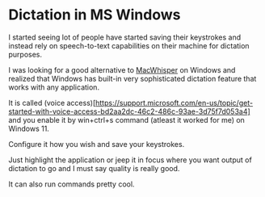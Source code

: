 # Dictation in MS Windows

I started seeing lot of people have started saving their keystrokes and instead rely on speech-to-text capabilities on their machine for dictation purposes.

I was looking for a good alternative to [MacWhisper](https://goodsnooze.gumroad.com/l/macwhisper) on Windows and realized that Windows has built-in very sophisticated dictation feature that works with any application.

It is called (voice access)[https://support.microsoft.com/en-us/topic/get-started-with-voice-access-bd2aa2dc-46c2-486c-93ae-3d75f7d053a4] and you enable it by win+ctrl+s command (atleast it worked for me) on Windows 11.

Configure it how you wish and save your keystrokes.

Just highlight the application or jeep it in focus where you want output of dictation to go and I must say quality is really good. 

It can also run commands pretty cool.

